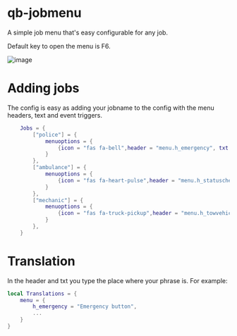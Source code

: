 # qb-jobmenu

A simple job menu that's easy configurable for any job.

Default key to open the menu is F6.

![image](https://user-images.githubusercontent.com/29943243/171968876-87782213-fb02-4410-a55a-2bc9706acda5.png)


# Adding jobs

The config is easy as adding your jobname to the config with the menu headers, text and event triggers.
```lua
    Jobs = {
        ["police"] = {
            menuoptions = {
                {icon = "fas fa-bell",header = "menu.h_emergency", txt = "menu.t_emergency", event = "police:client:SendPoliceEmergencyAlert"},
            }
        },
        ["ambulance"] = {
            menuoptions = {
                {icon = "fas fa-heart-pulse",header = "menu.h_statuscheck", txt = "menu.t_statuscheck", event = "hospital:client:CheckStatus"},
            }
        },
        ["mechanic"] = {
            menuoptions = {
                {icon = "fas fa-truck-pickup",header = "menu.h_towvehicle", txt = "menu.t_towvehicle", event = "qb-tow:client:TowVehicle"},
            }
        },
    }
```

# Translation

In the header and txt you type the place where your phrase is.
For example:

```lua
local Translations = {
    menu = {
        h_emergency = "Emergency button",
        ...
    }
}

```
